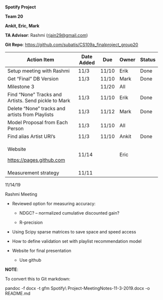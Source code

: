 **Spotify Project**

**Team 20**

**Ankit, Eric, Mark**

**TA Advisor**: Rashmi (<rjain29@gmail.com>)

**Git Repo**: <https://github.com/subatis/CS109a_finalproject_group20>

<table>
<thead>
<tr class="header">
<th>Action Item</th>
<th>Date Added</th>
<th>Due</th>
<th>Owner</th>
<th>Status</th>
</tr>
</thead>
<tbody>
<tr class="odd">
<td>Setup meeting with Rashmi</td>
<td>11/3</td>
<td>11/10</td>
<td>Erik</td>
<td>Done</td>
</tr>
<tr class="even">
<td>Get “Final” DB Version</td>
<td>11/3</td>
<td>11/10</td>
<td>Mark</td>
<td>Done</td>
</tr>
<tr class="odd">
<td>Milestone 3</td>
<td></td>
<td>11/20</td>
<td>All</td>
<td></td>
</tr>
<tr class="even">
<td>Find “None” Tracks and Artists. Send pickle to Mark</td>
<td>11/3</td>
<td>11/10</td>
<td>Erik</td>
<td>Done</td>
</tr>
<tr class="odd">
<td>Delete “None” tracks and artists from Playlists</td>
<td>11/3</td>
<td>11/12</td>
<td>Mark</td>
<td>Done</td>
</tr>
<tr class="even">
<td>Model Proposal from Each Person</td>
<td>11/3</td>
<td>11/10</td>
<td>All</td>
<td></td>
</tr>
<tr class="odd">
<td>Find alias Artist URI’s</td>
<td>11/3</td>
<td>11/10</td>
<td>Ankit</td>
<td>Done</td>
</tr>
<tr class="even">
<td><p>Website</p>
<p><a href="https://pages.github.com" class="uri">https://pages.github.com</a></p></td>
<td>11/14</td>
<td></td>
<td>Eric</td>
<td></td>
</tr>
<tr class="odd">
<td>Measurement strategy</td>
<td>11/11</td>
<td></td>
<td></td>
<td></td>
</tr>
</tbody>
</table>

11/14/19

Rashmi Meeting

  - Reviewed option for measuring accuracy:
    
      - NDGC? – normalized cumulative discounted gain?
    
      - R-precision

  - Using Scipy sparse matrices to save space and speed access

  - How to define validation set with playlist recommendation model

  - Website for final presentation
    
      - Use github

**NOTE**:

To convert this to Git markdown:

pandoc -f docx -t gfm Spotify\\ Project-MeetingNotes-11-3-2019.docx -o
README.md

